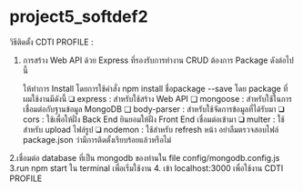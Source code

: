 # project5_softdef2

วิธีติดตั้ง CDTI PROFILE :

1. การสร้าง Web API ด้วย Express ที่รองรับการทำงาน CRUD ต้องการ Package ดังต่อไปนี้

    ให้ทำการ Install โดยการใช้คำสั่ง npm install ชื่อpackage --save
    โดย package ที่ผมใช้งานมีดังนี้
    ❑ express : สำหรับใช้สร้าง Web API
    ❑ mongoose : สำหรับใช้ในการเชื่อมต่อกับฐานข้อมูล MongoDB
    ❑ body-parser : สำหรับใช้จัดการข้อมูลที่ได้รับมา
    ❑ cors : ใช้เพื่อให้ฝั่ง Back End ยินยอมให้ฝั่ง Front End เชื่อมต่อเข้ามา
    ❑ multer : ใช้สำหรับ upload ไฟล์รูป
    ❑ nodemon : ใช้สำหรับ refresh หน้า
    อย่าลืมตรวจสอบไฟล์ package.json ว่ามีการติดตั้งเรียบร้อยแล้วหรือไม่

2.เชื่อมต่อ database ที่เป็น mongodb ของท่านใน file config/mongodb.config.js
3.run npm start ใน terminal เพื่อเริ่มใช้งาน
4. เข้า localhost:3000 เพื่อใช้งาน  CDTI PROFILE